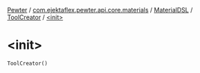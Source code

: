 [Pewter](../../../index.md) / [com.ejektaflex.pewter.api.core.materials](../../index.md) / [MaterialDSL](../index.md) / [ToolCreator](index.md) / [&lt;init&gt;](./-init-.md)

# &lt;init&gt;

`ToolCreator()`